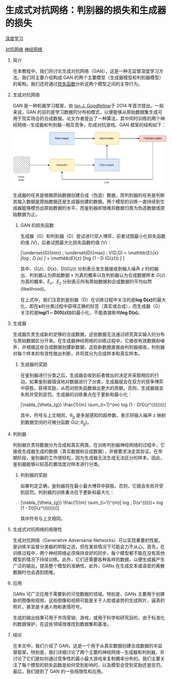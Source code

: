 # 生成式对抗网络：判别器的损失和生成器的损失

[深度学习](https://www.baeldung.com/cs/category/ai/deep-learning)

[对抗网络](https://www.baeldung.com/cs/tag/gan) [神经网络](https://www.baeldung.com/cs/tag/neural-networks)

1. 简介

    在本教程中，我们将讨论生成对抗网络（GAN），这是一种无监督深度学习方法。我们将主要介绍构成 GAN 的两个主要模型（生成器模型和判别器模型）的架构。我们还将通过[损失函数](https://www.baeldung.com/cs/ml-loss-accuracy)分析这两个模型之间的主导行为。

2. 生成对抗网络

    GAN 是一种机器学习框架，由 [Ian J. Goodfellow](https://arxiv.org/pdf/1406.2661.pdf)于 2014 年首次提出。一般来说，GAN 的目的是学习数据的分布和模式，以便能够从原始数据集生成可用于现实场合的合成数据。论文作者提出了一种算法，其中同时训练的两个神经网络--生成器和判别器--相互竞争，形成对抗游戏。GAN 框架的结构如下：

    ![生成对抗网络](pic/gan_diagram.webp)

    生成器的任务是根据原始数据创建合成（伪造）数据，而判别器的任务是判断其输入数据是原始数据还是生成器创建的数据。两个模型的训练一直持续到生成器能够模仿出原始数据的水平，而鉴别器却很难将数据归类为伪造数据或原始数据为止。

    1. GAN 的损失函数

        生成器（G）和判别器（D）尝试进行双人博弈，前者试图最小化损失函数的值 (V)，后者试图最大化损失函数的值 (V)：

        \[\underset{G}{min} \; \underset{D}{max} \; V(D,G) = \mathbb{E}_{x} [log \; D (x) ] + \mathbb{E}_{z} [log (1 - D (G(z))) ]  \]

        其中，$G(z)、D(x)、D(G(z))$ 分别表示发生器接收到输入噪声 z 时的输出、判别器认为原始数据 x 为真的概率以及判别器认为合成数据样本 $G(z)$ 为真的概率，$E_x$、$E_z$ 分别表示所有原始数据和合成数据的平均似然(likelihood)。

        在上式中，我们注意到鉴别器（D）在训练过程中关注的是$\mathbf {log \; D (x)}$的最大化，即在$\mathbf{x}$的分类过程中获得正确的标签（真实或合成），而生成器（G）关注的是$\mathbf{log (1 - D (G(z)))}$的最小化，不能直接影响$\mathbf {log \; D (x)}$。

3. 生成器

    生成器负责生成新的足够的合成数据，这些数据无法通过研究真实输入的分布与原始数据区分开来。在生成器神经网络的训练过程中，它接收有效数据和噪声，并根据这些合成数据创建新数据，这些新数据直接由判别器接收，判别器对每个样本的有效性做出判断，并将其分为合成样本和真实样本。

    1. 生成器的奖励

        在鉴别器进行分类之后，生成器会收到前者做出的决定并采取相应的行动。如果鉴别器错误地对数据进行了分类，生成器就会在双方的竞争博弈中获胜，获得奖励，从而对损失函数做出更大的贡献。否则，生成器就会失败并受到惩罚。生成器的训练重点在于更新和最小化：

        \[\nabla_{\theta_{g}} \frac{1}{m} \sum_{i=1}^{m} log (1 - D(G(z^{(i)})))\]

        其中，符号与上文相同，$\theta_{g}$ 是多层感知的超参数，表示将输入噪声 z 映射到数据空间的可微分函数 $G(z;\theta_{g})$。

4. 判别器

    判别器负责将数据分为合成和真实两类。在训练判别器神经网络的过程中，它接收生成器生成的数据（真实数据和合成数据），并被要求决定其验证。在早期阶段，鉴别器的工作很轻松，因为生成器无法生成无法区分的样本。因此，鉴别器能够以较高的置信度对样本进行分类。

    1. 判别器的奖励

        如果判定正确，鉴别器将在最小最大博弈中获胜。否则，它就会失败并受到惩罚。判别器的训练重点在于更新和最大化：

        \[\nabla_{\theta_{g}} \frac{1}{m} \sum_{i=1}^{m}[ log \; D(x^{(i)})+ log (1 - D(G(z^{(i)})))]\]

        其中符号与上文相同。

5. 生成式对抗网络的局限性

    生成对抗网络（Generative Adversarial Networks）可以实现重要的性能，是训练半监督分类器的明智之选，但在某些情况下可能会力不从心。首先，在训练过程中，两个神经网络必须保持良好的同步，每个模型都不能在没有其他模型的情况下持续训练。此外，它们还需要各种各样的数据，以便生成器产生广泛的输出，提高整个模型的准确性。此外，GANs 在生成文本或语音的离散数据时也会遇到困难。

6. 应用

    GANs 可广泛应用于需要新的可信数据的领域。特别是，GANs 主要用于创建新的图像和视频，这些图像和视频可能是关于人脸或姿势的生成照片、逼真的照片，甚至是卡通人物和表情符号。

    生成的输出结果可用于市场营销、游戏，或用于科学和研究目的，由于标准化的数据保护，在这些领域很难找到数据集和基准。

7. 结论

    在本文中，我们介绍了 GAN，这是一个用于从真实数据创建合成数据的半监督框架。特别是，我们详细讨论了两个主要的神经网络--生成器和判别器，并讨论了它们是如何通过竞争性的最小最大游戏来复制概率分布的。我们主要关注了每个模型的损失函数是如何受到影响的，以及模型会受到奖励还是惩罚。最后，我们提到了 GAN 的一些局限性和应用。
